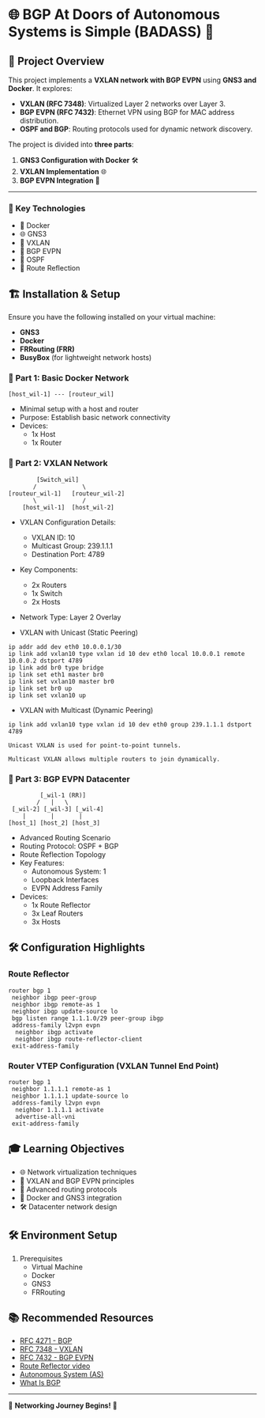 # 🌐 BGP At Doors of Autonomous Systems is Simple (BADASS) 🚀

## 📝 Project Overview

This project implements a **VXLAN network with BGP EVPN** using **GNS3 and Docker**. It explores:
- **VXLAN (RFC 7348)**: Virtualized Layer 2 networks over Layer 3.
- **BGP EVPN (RFC 7432)**: Ethernet VPN using BGP for MAC address distribution.
- **OSPF and BGP**: Routing protocols used for dynamic network discovery.

The project is divided into **three parts**:
1. **GNS3 Configuration with Docker** 🛠️ 
2. **VXLAN Implementation** 🌐 
3. **BGP EVPN Integration** 🔀 

-----

### 🔧 Key Technologies
- 🐳 Docker
- 🌐 GNS3
- 🌈 VXLAN
- 🔗 BGP EVPN
- 🌳 OSPF
- 🔄 Route Reflection


## 🏗️ **Installation & Setup**
Ensure you have the following installed on your virtual machine:
- **GNS3**
- **Docker**
- **FRRouting (FRR)**
- **BusyBox** (for lightweight network hosts)


### 🔹 Part 1: Basic Docker Network
```
[host_wil-1] --- [routeur_wil]
```

- Minimal setup with a host and router
- Purpose: Establish basic network connectivity
- Devices:
  - 1x Host
  - 1x Router



### 🔹 Part 2: VXLAN Network
```
        [Switch_wil]
       /             \
[routeur_wil-1]   [routeur_wil-2]
       \             /
    [host_wil-1]  [host_wil-2]
```
- VXLAN Configuration Details:
  - VXLAN ID: 10
  - Multicast Group: 239.1.1.1
  - Destination Port: 4789
- Key Components:
  - 2x Routers
  - 1x Switch
  - 2x Hosts
- Network Type: Layer 2 Overlay


- VXLAN with Unicast (Static Peering)
```
ip addr add dev eth0 10.0.0.1/30
ip link add vxlan10 type vxlan id 10 dev eth0 local 10.0.0.1 remote 10.0.0.2 dstport 4789
ip link add br0 type bridge
ip link set eth1 master br0
ip link set vxlan10 master br0
ip link set br0 up
ip link set vxlan10 up
```
- VXLAN with Multicast (Dynamic Peering)
```
ip link add vxlan10 type vxlan id 10 dev eth0 group 239.1.1.1 dstport 4789
```
    Unicast VXLAN is used for point-to-point tunnels.

    Multicast VXLAN allows multiple routers to join dynamically.



### 🔹 Part 3: BGP EVPN Datacenter
```
         [_wil-1 (RR)]
        /   |   \
 [_wil-2] [_wil-3] [_wil-4]
    |       |       |
[host_1] [host_2] [host_3]
```
- Advanced Routing Scenario
- Routing Protocol: OSPF + BGP
- Route Reflection Topology
- Key Features:
  - Autonomous System: 1
  - Loopback Interfaces
  - EVPN Address Family
- Devices:
  - 1x Route Reflector
  - 3x Leaf Routers
  - 3x Hosts

## 🛠️ Configuration Highlights

### Route Reflector
```
router bgp 1
 neighbor ibgp peer-group
 neighbor ibgp remote-as 1
 neighbor ibgp update-source lo
 bgp listen range 1.1.1.0/29 peer-group ibgp
 address-family l2vpn evpn
  neighbor ibgp activate
  neighbor ibgp route-reflector-client
 exit-address-family

```

### Router VTEP Configuration (VXLAN Tunnel End Point)
```
router bgp 1
 neighbor 1.1.1.1 remote-as 1
 neighbor 1.1.1.1 update-source lo
 address-family l2vpn evpn
  neighbor 1.1.1.1 activate
  advertise-all-vni
 exit-address-family

```

## 🎓 Learning Objectives

- 🌐 Network virtualization techniques
- 🔗 VXLAN and BGP EVPN principles
- 🚦 Advanced routing protocols
- 🐳 Docker and GNS3 integration
- 🛠️ Datacenter network design

## 🛠️ Environment Setup

1. Prerequisites
   - Virtual Machine
   - Docker
   - GNS3
   - FRRouting

## 📚 Recommended Resources

- [RFC 4271 - BGP](https://tools.ietf.org/html/rfc4271)
- [RFC 7348 - VXLAN](https://tools.ietf.org/html/rfc7348)
- [RFC 7432 - BGP EVPN](https://tools.ietf.org/html/rfc7432)
- [Route Reflector video](https://www.youtube.com/watch?v=j8t2uHhl5ZA&t=3s)
- [Autonomous System (AS)](https://www.cloudflare.com/learning/network-layer/what-is-an-autonomous-system/)
- [What Is BGP](https://www.cloudflare.com/learning/security/glossary/what-is-bgp/)

---

🌟 **Networking Journey Begins!** 🌟
